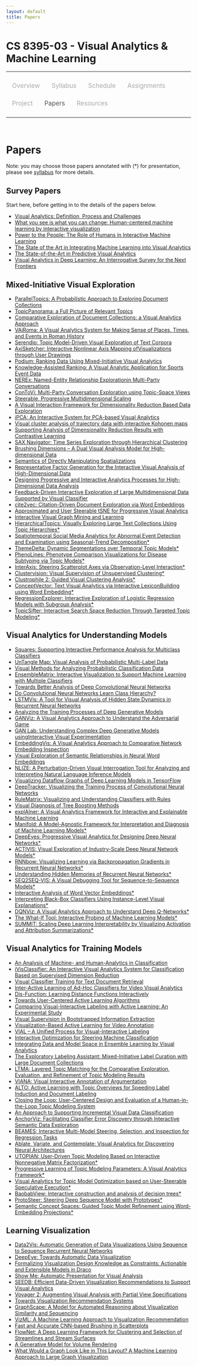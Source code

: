 ```yaml
---
layout: default
title: Papers
---
```


<style>
.topnav {
  overflow: hidden;
  background-color: #fdfdfd;
}

.topnav a {
  float: left;
  color: #aaaaaa;
  text-align: center;
  padding: 14px 16px;
  text-decoration: none;
  font-size: 17px;
}

.topnav a:hover {
  color: #555555;
}

.topnav a.active {
  color: #555555;
}
</style>

# CS 8395-03 - Visual Analytics & Machine Learning

---

<div class='topnav'>
  <a href="/teaching/vaml/spring2020">Overview</a>
  <a href="/teaching/vaml/spring2020/syllabus">Syllabus</a>
  <a href="/teaching/vaml/spring2020/schedule">Schedule</a>
  <a href="/teaching/vaml/spring2020/assignments">Assignments</a>
  <a href="/teaching/vaml/spring2020/project">Project</a>
  <a class='active' href="/teaching/vaml/spring2020/papers">Papers</a>
  <a href="/teaching/vaml/spring2020/resources">Resources</a>
</div>

---

<br>

# Papers

Note: you may choose those papers annotated with (\*) for presentation, please see [syllabus](/teaching/vaml/spring2020/syllabus) for more details.

## Survey Papers

Start here, before getting in to the details of the papers below.

* [Visual Analytics: Definition, Process and Challenges](https://vanderbilt.box.com/s/ckrw9ngy96l4mla2jgrijeqne84l0xye)
* [What you see is what you can change: Human-centered machine learning by interactive visualization](https://vanderbilt.box.com/s/7b00ue3btk1vcff4lonoay91bhybfs9o)
* [Power to the People: The Role of Humans in Interactive Machine Learning](https://vanderbilt.box.com/s/jjl6i38aoot5xrzd9otol1fg6l0wkmqn)
* [The State of the Art in Integrating Machine Learning into Visual Analytics](https://vanderbilt.box.com/s/xpbfh9mvpevi2ugpradldc10qgom5t7q)
* [The State-of-the-Art in Predictive Visual Analytics](https://vanderbilt.box.com/s/g5ptpj2cm01z3urow1dyt0yr6mb5tael)
* [Visual Analytics in Deep Learning: An Interrogative Survey for the Next Frontiers](https://vanderbilt.box.com/s/it7yattmr6n2948xapamtba8w61mly7j)

## Mixed-Initiative Visual Exploration

* [ParallelTopics: A Probabilistic Approach to Exploring Document Collections](https://vanderbilt.box.com/s/63tghuy6bmwdq1dwbwmsws21strr3yvj)
* [TopicPanorama: a Full Picture of Relevant Topics](https://vanderbilt.box.com/s/kmvx1c96e7i7igbpbiaktid7vb5db0sl)
* [Comparative Exploration of Document Collections: a Visual Analytics Approach](https://vanderbilt.box.com/s/wvlj6lmmnuefkdbbx04ek3fskqeisg0l)
* [VAiRoma: A Visual Analytics System for Making Sense of Places, Times, and Events in Roman History](https://vanderbilt.box.com/s/l7u4bcq3eujzw7xzxadchdrr0u7766ag)
* [Serendip: Topic Model-Driven Visual Exploration of Text Corpora](https://vanderbilt.box.com/s/q7155t657dgn25lmfyjl3z9e13fkvd67)
* [AxiSketcher: Interactive Nonlinear Axis Mapping ofVisualizations through User Drawings](https://vanderbilt.box.com/s/cc56z5qsw7xjqjhe08qt88sqst1w66j9)
* [Podium: Ranking Data Using Mixed-Initiative Visual Analytics](https://vanderbilt.box.com/s/h2ex4npot2k5981finemb7u6dnrw9t8o)
* [Knowledge-Assisted Ranking: A Visual Analytic Application for Sports Event Data](https://vanderbilt.box.com/s/6yltd5cdzz379pqyo4qh8828pvk6p9a5)
* [NEREx: Named-Entity Relationship Explorationin Multi-Party Conversations](https://vanderbilt.box.com/s/3dnh2qvyid84zdcn1ofvamr41frgihef)
* [ConToVi: Multi-Party Conversation Exploration using Topic-Space Views](https://vanderbilt.box.com/s/enlfmgtfeb19xj4wqmgz6h482c8tyag4)
* [Steerable, Progressive Multidimensional Scaling](https://vanderbilt.box.com/s/4qq2ltvx1d5f9eyl94yjbn0wn6u7t6t6)
* [A Visual Interaction Framework for Dimensionality Reduction Based Data Exploration](https://vanderbilt.box.com/s/0emkczepk24uxcvmh4yno43kemjzjq3n)
* [iPCA: An Interactive System for PCA-based Visual Analytics](https://vanderbilt.box.com/s/ie8r7pi2k30p9n05v5l6j0bix89p9vd2)
* [Visual cluster analysis of trajectory data with interactive Kohonen maps](https://vanderbilt.box.com/s/ic79rp4lsafmgdn20mssx1oug2vmgcdb)
* [Supporting Analysis of Dimensionality Reduction Results with Contrastive Learning](https://vanderbilt.box.com/s/at92t9pma1mqq5ha7yqg6dw3bib5rtnu)
* [SAX Navigator: Time Series Exploration through Hierarchical Clustering](https://vanderbilt.box.com/s/r08cfukd3zohvwvtypyfh9wk9jyhv3cd)
* [Brushing Dimensions – A Dual Visual Analysis Model for High-dimensional Data](https://vanderbilt.box.com/s/2s85x7isc5q9txse3j7yni2zmuyf5u3c)
* [Semantics of Directly Manipulating Spatializations](https://vanderbilt.box.com/s/c9i1s1krmepqytbho6e3uje96wvoqjqf)
* [Representative Factor Generation for the Interactive Visual Analysis of High-Dimensional Data](https://vanderbilt.box.com/s/b3vdgrqr7s2f5f1ejadj2ghgnwc4kbsn)
* [Designing Progressive and Interactive Analytics Processes for High-Dimensional Data Analysis](https://vanderbilt.box.com/s/78ecckgfqillu91id5us6noanxiik73f)
* [Feedback-Driven Interactive Exploration of Large Multidimensional Data Supported by Visual Classifier](https://vanderbilt.box.com/s/h0bpthxsrfhcqml14so5h7gcjm4oxl62)
* [cite2vec:  Citation-Driven Document Exploration via Word Embeddings](https://vanderbilt.box.com/s/gh5aish57jb9duef5oh3f4azn395h4fr)
* [Approximated and User Steerable tSNE for Progressive Visual Analytics](https://vanderbilt.box.com/s/rp0ft0ysagbbjppz10houvvfq6c0t8ue)
* [Interactive Visual Graph Mining and Learning](https://vanderbilt.box.com/s/coahsfaq8k60ifw0q1kfow6dd927x4iu)
* [HierarchicalTopics: Visually Exploring Large Text Collections Using Topic Hierarchies\*](https://vanderbilt.box.com/s/tbcrrtlatlepujdlfbm06814ldc8l8na)
* [Spatiotemporal Social Media Analytics for Abnormal Event Detection and Examination using Seasonal-Trend Decomposition\*](https://vanderbilt.box.com/s/2nh91rx8dqzlzrzil4jbwwl3lebpdvi7)
* [ThemeDelta: Dynamic Segmentations over Temporal Topic Models\*](https://vanderbilt.box.com/s/xzeghnhuq6i5lpnl3lv7odc8fxuhdhcu)
* [PhenoLines: Phenotype Comparison Visualizations for Disease Subtyping via Topic Models\*](https://vanderbilt.box.com/s/sy92ptvebff91ksu8j6idr0da2lnnkgt)
* [InterAxis: Steering Scatterplot Axes via Observation-Level Interaction\*](https://vanderbilt.box.com/s/mguojji8giumaktzo5m2q9g19xs9gc5j)
* [Clustervision: Visual Supervision of Unsupervised Clustering\*](https://vanderbilt.box.com/s/81duvcwdnfqzw62oit9guzl2i8taijrm)
* [Clustrophile 2: Guided Visual Clustering Analysis\*](https://vanderbilt.box.com/s/q71jllionog5q8yjn1jnisckofv952ml)
* [ConceptVector: Text Visual Analytics via Interactive LexiconBuilding using Word Embedding\*](https://vanderbilt.box.com/s/7is7odfwkvam1u26qkwkjiezutoouk19)
* [RegressionExplorer: Interactive Exploration of Logistic Regression Models with Subgroup Analysis\*](https://vanderbilt.box.com/s/t7rzmm8xji0er7afpcqwg5o6pne6qe5p)
* [TopicSifter: Interactive Search Space Reduction Through Targeted Topic Modeling\*](https://vanderbilt.box.com/s/qc9zx3nr6i51ltwnfra469kd9ctcm36o)

## Visual Analytics for Understanding Models

* [Squares: Supporting Interactive Performance Analysis for Multiclass Classifiers](https://vanderbilt.box.com/s/96xm946q9pbmki3w2xtqgbbbbizm5m2t)
* [UnTangle Map: Visual Analysis of Probabilistic Multi-Label Data](https://vanderbilt.box.com/s/uh9fzzgrtb2bxhjz6ifwxidwew5sr14g)
* [Visual Methods for Analyzing Probabilistic Classification Data](https://vanderbilt.box.com/s/aorf8rd04zwj0cbco2oo2c7ekpf9k9n6)
* [EnsembleMatrix: Interactive Visualization to Support Machine Learning with Multiple Classifiers](https://vanderbilt.box.com/s/y20ohpraoguu53cxjt9ljcbo3r5pvtz2)
* [Towards Better Analysis of Deep Convolutional Neural Networks](https://vanderbilt.box.com/s/sczjay4neczs97cytdkceib3ipjox5vw)
* [Do Convolutional Neural Networks Learn Class Hierarchy?](https://vanderbilt.box.com/s/lx7bvfs8v6isgw4cmas0gur8gqv1kr6g)
* [LSTMVis: A Tool for Visual Analysis of Hidden State Dynamics in Recurrent Neural Networks](https://vanderbilt.box.com/s/911upb6y5tkliqbtunviar3oti0qx79q)
* [Analyzing the Training Processes of Deep Generative Models](https://vanderbilt.box.com/s/97bifntcv1iq3hrsjbx10zaqd9abbirs)
* [GANViz: A Visual Analytics Approach to Understand the Adversarial Game](https://vanderbilt.box.com/s/fyicadaojeefmk4i0eo2kts3t2lotpsm)
* [GAN Lab: Understanding Complex Deep Generative Models usingInteractive Visual Experimentation](https://vanderbilt.box.com/s/llh2hbuwsklksk25wu6fgljg0o4dg9nv)
* [EmbeddingVis: A Visual Analytics Approach to Comparative Network Embedding Inspection](https://vanderbilt.box.com/s/ewbobedwsxgt4biyhg8j951whg98qeer)
* [Visual Exploration of Semantic Relationships in Neural Word Embeddings](https://vanderbilt.box.com/s/tlf8wzju40rv933a29vft49dz8zblpwy)
* [NLIZE: A Perturbation-Driven Visual Interrogation Tool for Analyzing and Interpreting Natural Language Inference Models](https://vanderbilt.box.com/s/puvvwqlt6u9m0rp02t3px6kwpqwrqujp)
* [Visualizing Dataflow Graphs of Deep Learning Models in TensorFlow](https://vanderbilt.box.com/s/4o4ma3g3bnygbxyspyns1a931p9lkzax)
* [DeepTracker: Visualizing the Training Process of Convolutional Neural Networks](https://vanderbilt.box.com/s/al20ax1ei2kg83c23pk7iutbmutvqd7n)
* [RuleMatrix: Visualizing and Understanding Classifiers with Rules](https://vanderbilt.box.com/s/ngme1qhlhd0vjrlov6jjel7tw81qhnqw)
* [Visual Diagnosis of Tree Boosting Methods](https://vanderbilt.box.com/s/0zu9fp0y6xkqrs3ue8w4r8j0r0x465q3)
* [explAIner: A Visual Analytics Framework for Interactive and Explainable Machine Learning](https://vanderbilt.box.com/s/g11q9kgabzyutyjifkdw8tyk7f6kcoah)
* [Manifold: A Model-Agnostic Framework for Interpretation and Diagnosis of Machine Learning Models\*](https://vanderbilt.box.com/s/05gxnzrtytzg3f68mjhxl2cleqq85fzd)
* [DeepEyes:  Progressive Visual Analytics for Designing Deep Neural Networks\*](https://vanderbilt.box.com/s/c8neuumsbmc4pdpz7pkz4c9ub8djlj2a)
* [ACTIVIS: Visual Exploration of Industry-Scale Deep Neural Network Models\*](https://vanderbilt.box.com/s/r8dtr0mtpo1bywdysy551bvoy7v79hji)
* [RNNbow: Visualizing Learning via Backpropagation Gradients in Recurrent Neural Networks\*](https://vanderbilt.box.com/s/h0b38dpxu60dt4xyndo3u8ioh5c977lo)
* [Understanding Hidden Memories of Recurrent Neural Networks\*](https://vanderbilt.box.com/s/valjs0gm66754k89cavw45bg01vtmrrd)
* [SEQ2SEQ-VIS: A Visual Debugging Tool for Sequence-to-Sequence Models\*](https://vanderbilt.box.com/s/zrvj3ldvkjrmqbj7os6eo0kukwpbcmdc)
* [Interactive Analysis of Word Vector Embeddings\*](https://vanderbilt.box.com/s/dy95g2c2y3b3to4p8buk7hs453no4z9l)
* [Interpreting Black-Box Classifiers Using Instance-Level Visual Explanations\*](https://vanderbilt.box.com/s/lcd01y262qsnp2d76obt4ibv66t017sh)
* [DQNViz: A Visual Analytics Approach to Understand Deep Q-Networks\*](https://vanderbilt.box.com/s/vjxbpma6l2fr30tcqziyz6f7wip9veb0)
* [The What-If Tool: Interactive Probing of Machine Learning Models\*](https://vanderbilt.box.com/s/0a6ju5e35r3v56daasg6840retyun50x)
* [SUMMIT: Scaling Deep Learning Interpretability by Visualizing Activation and Attribution Summarizations\*](https://vanderbilt.box.com/s/y4fku5tbr34sm9svr2nlfc7xjs0xjjw4)

## Visual Analytics for Training Models

* [An Analysis of Machine- and Human-Analytics in Classification](https://vanderbilt.box.com/s/efkg222kt6ktqnt90glmrmvw5cnnch23)
* [iVisClassifier: An Interactive Visual Analytics System for Classification Based on Supervised Dimension Reduction](https://vanderbilt.box.com/s/fd7fj0mmnhnz5rrg61qryx0lf6w70djy)
* [Visual Classifier Training for Text Document Retrieval](https://vanderbilt.box.com/s/53nepj1ho250hi2dpekvz2ffi0fvhg9t)
* [Inter-Active Learning of Ad-Hoc Classifiers for Video Visual Analytics](https://vanderbilt.box.com/s/i1gu8getjai670wmnuyqlc466mdcx1a7)
* [Dis-Function: Learning Distance Functions Interactively](https://vanderbilt.box.com/s/w2wylk7sdel8ui8qltlx79vkm0v3tmsk)
* [Towards User-Centered Active Learning Algorithms](https://vanderbilt.box.com/s/hvrn1y4eklfebmx28x075w2n0kwgdhj4)
* [Comparing Visual-Interactive Labeling with Active Learning: An Experimental Study](https://vanderbilt.box.com/s/50uytoinhdxrqer6kjqpigk5j6oc1l5p)
* [Visual Supervision in Bootstrapped Information Extraction](https://vanderbilt.box.com/s/ab18hvcqobom1jzbpp3k2aumtrlemesn)
* [Visualization-Based Active Learning for Video Annotation](https://vanderbilt.box.com/s/k780yksqxhg0582zgrjswl4ds3ywh8mm)
* [VIAL – A Unified Process for Visual-Interactive Labeling](https://vanderbilt.box.com/s/87077gdthxymk3kmuezds5t0fnudgpae)
* [Interactive Optimization for Steering Machine Classification](https://vanderbilt.box.com/s/5fbh6l68cin82vli6liq6ssu0t9yi03h)
* [Integrating Data and Model Space in Ensemble Learning by Visual Analytics](https://vanderbilt.box.com/s/djc4tw63bpped1f3cxsc276h0g1yz5a2)
* [The Exploratory Labeling Assistant: Mixed-Initiative Label Curation with Large Document Collections](https://vanderbilt.box.com/s/pz6u1xj6scn7q2q2mfkmvzx7wpqcs7ld)
* [LTMA: Layered Topic Matching for the Comparative Exploration, Evaluation, and Refinement of Topic Modeling Results](https://vanderbilt.box.com/s/io9shdg4aviq3vkjm94qxw5mijp2k6bz)
* [VIANA: Visual Interactive Annotation of Argumentation](https://vanderbilt.box.com/s/e4vphuejx6mcgrgmavkk9hu54pjf2rrr)
* [ALTO: Active Learning with Topic Overviews for Speeding Label Induction and Document Labeling](https://vanderbilt.box.com/s/9d378nreprm3gj5vzsqg1nyge5x482rj)
* [Closing the Loop: User-Centered Design and Evaluation of a Human-in-the-Loop Topic Modeling System](https://vanderbilt.box.com/s/w82ebgiapy9bvy7pkotx3jn4b2q0e20i)
* [An Approach to Supporting Incremental Visual Data Classification](https://vanderbilt.box.com/s/c09fc9wdnx6gjbao82i9usgutky86ql6)
* [AnchorViz: Facilitating Classifier Error Discovery through Interactive Semantic Data Exploration](https://vanderbilt.box.com/s/w9ik0rvwqdc1qmwsech5o3jahizbgx6n)
* [BEAMES: Interactive Multi-Model Steering, Selection, and Inspection for Regression Tasks](https://vanderbilt.box.com/s/5w8ms7lhlg19wcle9rfqjizfzvho1jje)
* [Ablate, Variate, and Contemplate: Visual Analytics for Discovering Neural Architectures](https://vanderbilt.box.com/s/r7885m3qwj48fm07elxmllgahzwpkjrr)
* [UTOPIAN: User-Driven Topic Modeling Based on Interactive Nonnegative Matrix Factorization\*](https://vanderbilt.box.com/s/ezkrjl5cfr04hu9rygzu9ww5av62wjar)
* [Progressive Learning of Topic Modeling Parameters: A Visual Analytics Framework\*](https://vanderbilt.box.com/s/6js9h6cq6gomdpcjyqajvvb0ore7hrco)
* [Visual Analytics for Topic Model Optimization based on User-Steerable Speculative Execution\*](https://vanderbilt.box.com/s/zwk734a5qgzzxcsrvay1jwctirnlsqhp)
* [BaobabView: Interactive construction and analysis of decision trees\*](https://vanderbilt.box.com/s/vsdvbyemzvu7098iv4i8si895ybi9qp7)
* [ProtoSteer: Steering Deep Sequence Model with Prototypes\*](https://vanderbilt.box.com/s/ptpthu8djmoe6bl9e4w94516g13rtxd0)
* [Semantic Concept Spaces: Guided Topic Model Refinement using Word-Embedding Projections\*](https://vanderbilt.box.com/s/0utn7pm9m9rojq60xj2867gcytazt5bt)

## Learning Visualization

* [Data2Vis: Automatic Generation of Data Visualizations Using Sequence to Sequence Recurrent Neural Networks](https://vanderbilt.box.com/s/xzyjybg8ai45b8a4gsolc9iyiugl2kqm)
* [DeepEye: Towards Automatic Data Visualization](https://vanderbilt.box.com/s/34uh4iojxqlnmxbp6mg72nw3k1u2thyg)
* [Formalizing Visualization Design Knowledge as Constraints: Actionable and Extensible Models in Draco](https://vanderbilt.box.com/s/80iu0olnanfgt27cde0zkylj51bxk5hs)
* [Show Me: Automatic Presentation for Visual Analysis](https://vanderbilt.box.com/s/gmwalvwruj3ot6a636r7qej1qf4846o5)
* [SEEDB: Efficient Data-Driven Visualization Recommendations to Support Visual Analytics](https://vanderbilt.box.com/s/uibh9ntum7jrl1gzqm5chc8ifkejvf8v)
* [Voyager 2: Augmenting Visual Analysis with Partial View Specifications](https://vanderbilt.box.com/s/3g343228uei9fmgbq1yjbwj4rvvihved)
* [Towards Visualization Recommendation Systems](https://vanderbilt.box.com/s/47x1p17u6jfducjgjogkc05z5i67rof5)
* [GraphScape: A Model for Automated Reasoning about Visualization Similarity and Sequencing](https://vanderbilt.box.com/s/mrh3jso0edb2mcr9n3fwujxiiaizov43)
* [VizML: A Machine Learning Approach to Visualization Recommendation](https://vanderbilt.box.com/s/8skf92ap9d2ayob63yupvmg4ztn9p1re)
* [Fast and Accurate CNN-based Brushing in Scatterplots](https://vanderbilt.box.com/s/6c6s5yebl8b0dxyvuhyecjrreleasjq0)
* [FlowNet: A Deep Learning Framework for Clustering and Selection of Streamlines and Stream Surfaces](https://vanderbilt.box.com/s/vxv7ts9k790m2x5ygnarn2iombqc0qy1)
* [A Generative Model for Volume Rendering](https://vanderbilt.box.com/s/errpunr39n36mtl30ojqexo9splvulg0)
* [What Would a Graph Look Like in This Layout? A Machine Learning Approach to Large Graph Visualization](https://vanderbilt.box.com/s/b2wk9ri34771jc8ihlpwqya5tow7a4d5)

